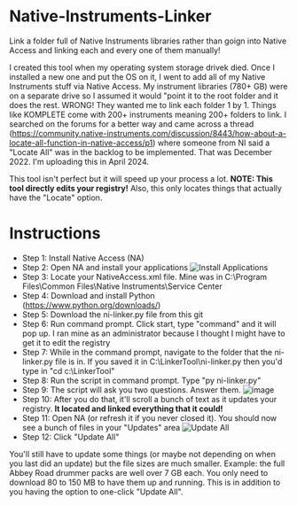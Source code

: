 # Native-Instruments-Linker
Link a folder full of Native Instruments libraries rather than goign into Native Access and linking each and every one of them manually!

I created this tool when my operating system storage drivek died.  Once I installed a new one and put the OS on it, I went to add all of my Native Instruments stuff via Native Access.  My instrument libraries (780+ GB) were on a separate drive so I assumed it would "point it to the root folder and it does the rest.  WRONG!  They wanted me to link each folder 1 by 1.  Things like KOMPLETE come with 200+ instruments meaning 200+ folders to link. I searched on the forums for a better way and came across a thread (https://community.native-instruments.com/discussion/8443/how-about-a-locate-all-function-in-native-access/p1) where someone from NI said a "Locate All" was in the backlog to be implemented.  That was December 2022.  I'm uploading this in April 2024.

This tool isn't perfect but it will speed up your process a lot. **NOTE: This tool directly edits your registry!**  Also, this only locates things that actually have the "Locate" option.

# Instructions
* Step 1: Install Native Access (NA)
* Step 2: Open NA and install your applications
![Install Applications](https://github.com/sickvisionz/Native-Instruments-Linker/assets/38568987/7be996e4-27c5-4b14-8575-d112c7a905a7)
* Step 3: Locate your NativeAccess.xml file.  Mine was in C:\Program Files\Common Files\Native Instruments\Service Center
* Step 4: Download and install Python (https://www.python.org/downloads/)
* Step 5: Download the ni-linker.py file from this git
* Step 6: Run command prompt. Click start, type "command" and it will pop up.  I ran mine as an administrator because I thought I might have to get it to edit the registry
* Step 7: While in the command prompt, navigate to the folder that the ni-linker.py file is in.  If you saved it in C:\LinkerTool\ni-linker.py then you'd type in "cd c:\LinkerTool"
* Step 8: Run the script in command prompt.  Type "py ni-linker.py"
* Step 9: The script will ask you two questions.  Answer them.
![image](https://github.com/sickvisionz/Native-Instruments-Linker/assets/38568987/82f742be-f8be-4fde-b6f8-2cc58919c8c8)
* Step 10: After you do that, it'll scroll a bunch of text as it updates your registry.  **It located and linked everything that it could!**
* Step 11: Open NA (or refresh it if you never closed it).  You should now see a bunch of files in your "Updates" area
![Update All](https://github.com/sickvisionz/Native-Instruments-Linker/assets/38568987/8a20ea29-e9f9-4ffd-8df8-c27a437543a1)
* Step 12: Click "Update All"

You'll still have to update some things (or maybe not depending on when you last did an update) but the file sizes are much smaller.  Example: the full Abbey Road drummer packs are well over 7 GB each.  You only need to download 80 to 150 MB to have them up and running.  This is in addition to you having the option to one-click "Update All".
